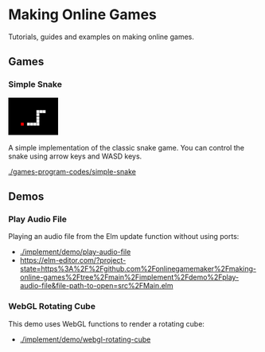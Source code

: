 # Making Online Games

Tutorials, guides and examples on making online games.

## Games

### Simple Snake

<a href="./games-program-codes/simple-snake">
<img src="./guide/image/2021-01-04-simple-snake-screenshot.png" alt="Simple Snake Game Screenshot" width="100" />
</a>

A simple implementation of the classic snake game. You can control the snake using arrow keys and WASD keys.

[./games-program-codes/simple-snake](./games-program-codes/simple-snake)

## Demos

### Play Audio File

Playing an audio file from the Elm update function without using ports:

+ [./implement/demo/play-audio-file](./implement/demo/play-audio-file)
+ https://elm-editor.com/?project-state=https%3A%2F%2Fgithub.com%2Fonlinegamemaker%2Fmaking-online-games%2Ftree%2Fmain%2Fimplement%2Fdemo%2Fplay-audio-file&file-path-to-open=src%2FMain.elm

### WebGL Rotating Cube

This demo uses WebGL functions to render a rotating cube:

+ [./implement/demo/webgl-rotating-cube](./implement/demo/webgl-rotating-cube)
